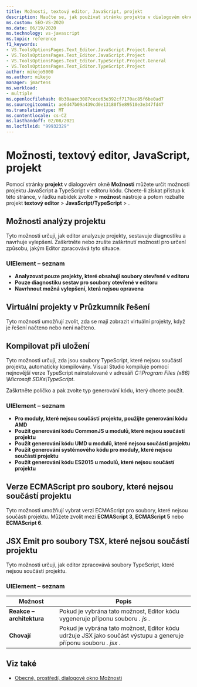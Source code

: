 ```yaml
---
title: Možnosti, textový editor, JavaScript, projekt
description: Naučte se, jak používat stránku projektu v dialogovém okně Možnosti k určení možností projektu JavaScript a TypeScript v editoru kódu.
ms.custom: SEO-VS-2020
ms.date: 06/19/2020
ms.technology: vs-javascript
ms.topic: reference
f1_keywords:
- VS.ToolsOptionsPages.Text_Editor.JavaScript.Project.General
- VS.ToolsOptionsPages.Text_Editor.JavaScript.Project
- VS.ToolsOptionsPages.Text_Editor.TypeScript.Project.General
- VS.ToolsOptionsPages.Text_Editor.TypeScript.Project
author: mikejo5000
ms.author: mikejo
manager: jmartens
ms.workload:
- multiple
ms.openlocfilehash: 0b30aaec3087cece63e392cf7170ac85f6be0ad7
ms.sourcegitcommit: ae6d47b09a439cd0e13180f5e89510e3e347fd47
ms.translationtype: MT
ms.contentlocale: cs-CZ
ms.lasthandoff: 02/08/2021
ms.locfileid: "99932329"
---
```

# <a name="options-text-editor-javascript-project"></a>Možnosti, textový editor, JavaScript, projekt

Pomocí stránky **projekt** v dialogovém okně **Možnosti** můžete určit možnosti projektu JavaScript a TypeScript v editoru kódu. Chcete-li získat přístup k této stránce, v řádku nabídek zvolte  >  **možnost** nástroje a potom rozbalte projekt **textový editor**  >  **JavaScript/TypeScript**  >  .

## <a name="project-analysis-options"></a>Možnosti analýzy projektu

Tyto možnosti určují, jak editor analyzuje projekty, sestavuje diagnostiku a navrhuje vylepšení. Zaškrtněte nebo zrušte zaškrtnutí možností pro určení způsobu, jakým Editor zpracovává tyto situace.

### <a name="uielement-list"></a>UIElement – seznam

- **Analyzovat pouze projekty, které obsahují soubory otevřené v editoru**
- **Pouze diagnostiku sestav pro soubory otevřené v editoru**
- **Navrhnout možná vylepšení, která nejsou opravena**

## <a name="virtual-projects-in-solution-explorer"></a>Virtuální projekty v Průzkumník řešení

Tyto možnosti umožňují zvolit, zda se mají zobrazit virtuální projekty, když je řešení načteno nebo není načteno.

## <a name="compile-on-save"></a>Kompilovat při uložení

Tyto možnosti určují, zda jsou soubory TypeScript, které nejsou součástí projektu, automaticky kompilovány. Visual Studio kompiluje pomocí nejnovější verze TypeScript nainstalované v adresáři *C:\Program Files (x86) \Microsoft SDKs\TypeScript*.

Zaškrtněte políčko a pak zvolte typ generování kódu, který chcete použít.

### <a name="uielement-list"></a>UIElement – seznam

- **Pro moduly, které nejsou součástí projektu, použijte generování kódu AMD**
- **Použít generování kódu CommonJS u modulů, které nejsou součástí projektu**
- **Použít generování kódu UMD u modulů, které nejsou součástí projektu**
- **Použít generování systémového kódu pro moduly, které nejsou součástí projektu**
- **Použít generování kódu ES2015 u modulů, které nejsou součástí projektu**

## <a name="ecmascript-version-for-files-that-are-not-part-of-a-project"></a>Verze ECMAScript pro soubory, které nejsou součástí projektu

Tyto možnosti umožňují vybrat verzi ECMAScript pro soubory, které nejsou součástí projektu. Můžete zvolit mezi **ECMAScript 3**, **ECMAScript 5** nebo **ECMAScript 6**.

## <a name="jsx-emit-for-tsx-files-that-are-not-part-of-a-project"></a>JSX Emit pro soubory TSX, které nejsou součástí projektu

Tyto možnosti určují, jak editor zpracovává soubory TypeScript, které nejsou součástí projektu.

### <a name="uielement-list"></a>UIElement – seznam

|Možnost|Popis|
|------------|-----------------|
|**Reakce – architektura**|Pokud je vybrána tato možnost, Editor kódu vygeneruje příponu souboru *. js* .|
|**Chovají**|Pokud je vybrána tato možnost, Editor kódu udržuje JSX jako součást výstupu a generuje příponu souboru *. jsx* .|

## <a name="see-also"></a>Viz také

- [Obecné, prostředí, dialogové okno Možnosti](../../ide/reference/general-environment-options-dialog-box.md)